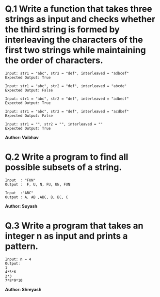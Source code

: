 # Q.1 Write a function that takes three strings as input and checks whether the third string is formed by interleaving the characters of the first two strings while maintaining the order of characters.
```
Input: str1 = "abc", str2 = "def", interleaved = "adbcef"
Expected Output: True

Input: str1 = "abc", str2 = "def", interleaved = "abcde"
Expected Output: False

Input: str1 = "abc", str2 = "def", interleaved = "adbecf"
Expected Output: True

Input: str1 = "abc", str2 = "def", interleaved = "acdbef"
Expected Output: False

Input: str1 = "", str2 = "", interleaved = ""
Expected Output: True
```
**Author: Vaibhav**

# Q.2 Write a program to find all possible subsets of a string.
```
Input  : "FUN"  
Output :  F, U, N, FU, UN, FUN

Input  :"ABC"
Output : A, AB ,ABC, B, BC, C
```
**Author: Suyash**

# Q.3 Write a program that takes an integer n as input and prints a pattern.
```
Input: n = 4
Output:
1
4*5*6
2*3
7*8*9*10
```
**Author: Shreyash**
